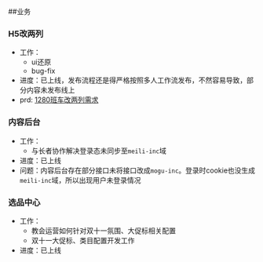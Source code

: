 ##业务

### H5改两列

* 工作：
    * ui还原
    * bug-fix
* 进度：已上线，发布流程还是得严格按照多人工作流发布，不然容易导致，部分内容未发布线上
* prd: [1280班车改两列需求](http://wiki.mogujie.org/pages/viewpage.action?pageId=74851906)


### 内容后台


* 工作：
    * 与长者协作解决登录态未同步至`meili-inc`域
* 进度：已上线
* 问题：内容后台存在部分接口未将接口改成`mogu-inc`。登录时cookie也没生成`meili-inc`域，所以出现用户未登录情况

### 选品中心

* 工作：
    * 教会运营如何针对双十一氛围、大促标相关配置
    * 双十一大促标、类目配置开发工作
* 进度：已上线

